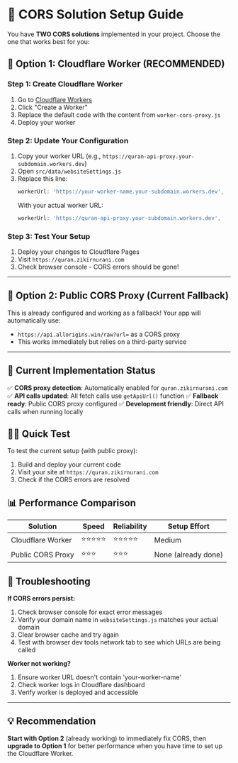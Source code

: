 # 🚀 CORS Solution Setup Guide

You have **TWO CORS solutions** implemented in your project. Choose the one that works best for you:

## 🌟 **Option 1: Cloudflare Worker (RECOMMENDED)**

### **Step 1: Create Cloudflare Worker**
1. Go to [Cloudflare Workers](https://workers.cloudflare.com/)
2. Click "Create a Worker"
3. Replace the default code with the content from `worker-cors-proxy.js`
4. Deploy your worker

### **Step 2: Update Your Configuration**
1. Copy your worker URL (e.g., `https://quran-api-proxy.your-subdomain.workers.dev`)
2. Open `src/data/websiteSettings.js`
3. Replace this line:
   ```javascript
   workerUrl: 'https://your-worker-name.your-subdomain.workers.dev',
   ```
   With your actual worker URL:
   ```javascript
   workerUrl: 'https://quran-api-proxy.your-subdomain.workers.dev',
   ```

### **Step 3: Test Your Setup**
1. Deploy your changes to Cloudflare Pages
2. Visit `https://quran.zikirnurani.com`
3. Check browser console - CORS errors should be gone!

---

## 🔄 **Option 2: Public CORS Proxy (Current Fallback)**

This is already configured and working as a fallback! Your app will automatically use:
- `https://api.allorigins.win/raw?url=` as a CORS proxy
- This works immediately but relies on a third-party service

---

## 🔧 **Current Implementation Status**

✅ **CORS proxy detection**: Automatically enabled for `quran.zikirnurani.com`
✅ **API calls updated**: All fetch calls use `getApiUrl()` function
✅ **Fallback ready**: Public CORS proxy configured
✅ **Development friendly**: Direct API calls when running locally

## 🏃‍♂️ **Quick Test**

To test the current setup (with public proxy):
1. Build and deploy your current code
2. Visit your site at `https://quran.zikirnurani.com`
3. Check if the CORS errors are resolved

## 📊 **Performance Comparison**

| Solution | Speed | Reliability | Setup Effort |
|----------|-------|-------------|--------------|
| Cloudflare Worker | ⭐⭐⭐⭐⭐ | ⭐⭐⭐⭐⭐ | Medium |
| Public CORS Proxy | ⭐⭐⭐ | ⭐⭐⭐ | None (already done) |

## 🐛 **Troubleshooting**

**If CORS errors persist:**
1. Check browser console for exact error messages
2. Verify your domain name in `websiteSettings.js` matches your actual domain
3. Clear browser cache and try again
4. Test with browser dev tools network tab to see which URLs are being called

**Worker not working?**
1. Ensure worker URL doesn't contain 'your-worker-name'
2. Check worker logs in Cloudflare dashboard
3. Verify worker is deployed and accessible

---

## 💡 **Recommendation**

**Start with Option 2** (already working) to immediately fix CORS, then **upgrade to Option 1** for better performance when you have time to set up the Cloudflare Worker.
